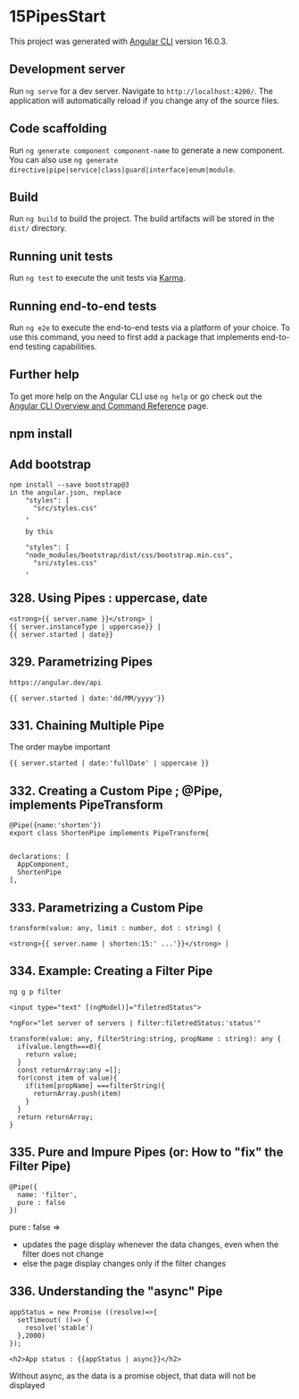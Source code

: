 # 15PipesStart

This project was generated with [Angular CLI](https://github.com/angular/angular-cli) version 16.0.3.

## Development server

Run `ng serve` for a dev server. Navigate to `http://localhost:4200/`. The application will automatically reload if you change any of the source files.

## Code scaffolding

Run `ng generate component component-name` to generate a new component. You can also use `ng generate directive|pipe|service|class|guard|interface|enum|module`.

## Build

Run `ng build` to build the project. The build artifacts will be stored in the `dist/` directory.

## Running unit tests

Run `ng test` to execute the unit tests via [Karma](https://karma-runner.github.io).

## Running end-to-end tests

Run `ng e2e` to execute the end-to-end tests via a platform of your choice. To use this command, you need to first add a package that implements end-to-end testing capabilities.

## Further help

To get more help on the Angular CLI use `ng help` or go check out the [Angular CLI Overview and Command Reference](https://angular.io/cli) page.

## npm install

## Add bootstrap

    npm install --save bootstrap@3	
    in the angular.json, replace 	
        "styles": [
          "src/styles.css"
        ,
        
        by this
        
        "styles": [
        "node_modules/bootstrap/dist/css/bootstrap.min.css",
          "src/styles.css"
        ,

## 328. Using Pipes : uppercase, date

    <strong>{{ server.name }}</strong> |
    {{ server.instanceType | uppercase}} | 
    {{ server.started | date}}

##  329. Parametrizing Pipes

    https://angular.dev/api

    {{ server.started | date:'dd/MM/yyyy'}} 

## 331. Chaining Multiple Pipe
The order maybe important

    {{ server.started | date:'fullDate' | uppercase }}

## 332. Creating a Custom Pipe ; @Pipe, implements PipeTransform

    @Pipe({name:'shorten'})
    export class ShortenPipe implements PipeTransform{


    declarations: [
      AppComponent,
      ShortenPipe
    ],

## 333. Parametrizing a Custom Pipe

    transform(value: any, limit : number, dot : string) {

    <strong>{{ server.name | shorten:15:' ...'}}</strong> |

## 334. Example: Creating a Filter Pipe

    ng g p filter

    <input type="text" [(ngModel)]="filetredStatus">

    *ngFor="let server of servers | filter:filetredStatus:'status'"

    transform(value: any, filterString:string, propName : string): any {
      if(value.length===0){
        return value;
      }
      const returnArray:any =[];
      for(const item of value){
        if(item[propName] ===filterString){
          returnArray.push(item)
        }
      }
      return returnArray;
    }

## 335. Pure and Impure Pipes (or: How to "fix" the Filter Pipe)

    @Pipe({
      name: 'filter',
      pure : false
    })

pure : false => 

  - updates the page display whenever the data changes, even when the filter does not change
  - else the page display changes only if the filter changes


 ## 336. Understanding the "async" Pipe

    appStatus = new Promise ((resolve)=>{
      setTimeout( ()=> {
        resolve('stable')
      },2000)
    });

    <h2>App status : {{appStatus | async}}</h2>

Without async, as the data is a promise object, that data will not be displayed